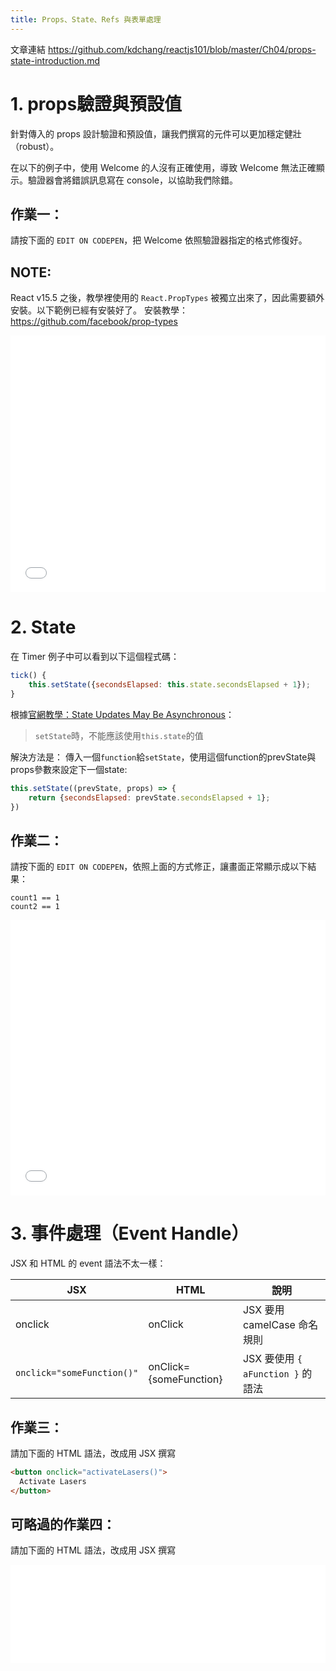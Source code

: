 ```yaml
---
title: Props、State、Refs 與表單處理
---
```

文章連結 https://github.com/kdchang/reactjs101/blob/master/Ch04/props-state-introduction.md

# 1. props驗證與預設值

針對傳入的 props 設計驗證和預設值，讓我們撰寫的元件可以更加穩定健壯（robust）。

在以下的例子中，使用 Welcome 的人沒有正確使用，導致 Welcome 無法正確顯示。驗證器會將錯誤訊息寫在 console，以協助我們除錯。

## 作業一：
請按下面的 `EDIT ON CODEPEN`，把 Welcome 依照驗證器指定的格式修復好。

## __NOTE:__
React v15.5 之後，教學裡使用的 `React.PropTypes` 被獨立出來了，因此需要額外安裝。以下範例已經有安裝好了。
安裝教學：https://github.com/facebook/prop-types

<iframe height='411' scrolling='no' title='Typechecking With PropTypes' src='//codepen.io/iampaul83/embed/mBrpzy/?height=411&theme-id=0&default-tab=js,result&embed-version=2' frameborder='no' allowtransparency='true' allowfullscreen='true' style='width: 100%;'>See the Pen <a href='https://codepen.io/iampaul83/pen/mBrpzy/'>Typechecking With PropTypes</a> by Paul Tsai (<a href='https://codepen.io/iampaul83'>@iampaul83</a>) on <a href='https://codepen.io'>CodePen</a>.
</iframe>

# 2. State

在 Timer 例子中可以看到以下這個程式碼：

```js
tick() {
    this.setState({secondsElapsed: this.state.secondsElapsed + 1});
}
```

根據[官網教學：State Updates May Be Asynchronous][1]：
> `setState`時，不能應該使用`this.state`的值

[1]: https://facebook.github.io/react/docs/state-and-lifecycle.html#state-updates-may-be-asynchronous

解決方法是：
傳入一個`function`給`setState`，使用這個function的prevState與props參數來設定下一個state:
```js
this.setState((prevState, props) => {
    return {secondsElapsed: prevState.secondsElapsed + 1};
})
```

## 作業二：
請按下面的 `EDIT ON CODEPEN`，依照上面的方式修正，讓畫面正常顯示成以下結果：
```
count1 == 1
count2 == 1
```

<iframe height='441' scrolling='no' title='state陷阱' src='//codepen.io/iampaul83/embed/PJGRaX/?height=441&theme-id=0&default-tab=js,result&embed-version=2' frameborder='no' allowtransparency='true' allowfullscreen='true' style='width: 100%;'>See the Pen <a href='https://codepen.io/iampaul83/pen/PJGRaX/'>state陷阱</a> by Paul Tsai (<a href='https://codepen.io/iampaul83'>@iampaul83</a>) on <a href='https://codepen.io'>CodePen</a>.
</iframe>


# 3. 事件處理（Event Handle）

JSX 和 HTML 的 event 語法不太一樣：

| JSX | HTML | 說明 |
| --- | ---- | --- |
| onclick | onClick | JSX 要用 camelCase 命名規則 |
| `onclick="someFunction()"` | onClick={someFunction} | JSX 要使用 `{ aFunction }` 的語法 |

## 作業三：
請加下面的 HTML 語法，改成用 JSX 撰寫

```html
<button onclick="activateLasers()">
  Activate Lasers
</button>
```

## 可略過的作業四：
請加下面的 HTML 語法，改成用 JSX 撰寫

<iframe height='157' scrolling='no' title='pWEKoa' src='//codepen.io/iampaul83/embed/pWEKoa/?height=157&theme-id=0&default-tab=html,result&embed-version=2' frameborder='no' allowtransparency='true' allowfullscreen='true' style='width: 100%;'>See the Pen <a href='https://codepen.io/iampaul83/pen/pWEKoa/'>pWEKoa</a> by Paul Tsai (<a href='https://codepen.io/iampaul83'>@iampaul83</a>) on <a href='https://codepen.io'>CodePen</a>.
</iframe>

